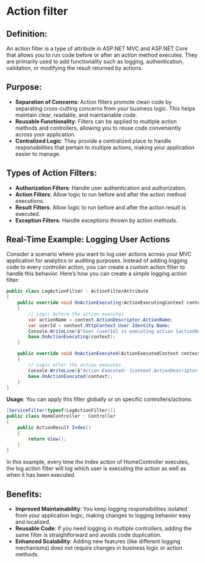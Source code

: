 # Action filter

## Definition:
An action filter is a type of attribute in ASP.NET MVC and ASP.NET Core that allows you to run code before or after an action method executes. They are primarily used to add functionality such as logging, authentication, validation, or modifying the result returned by actions.

## Purpose:
- **Separation of Concerns**: Action filters promote clean code by separating cross-cutting concerns from your business logic. This helps maintain clear, readable, and maintainable code.
- **Reusable Functionality**: Filters can be applied to multiple action methods and controllers, allowing you to reuse code conveniently across your application.
- **Centralized Logic**: They provide a centralized place to handle responsibilities that pertain to multiple actions, making your application easier to manage.

## Types of Action Filters:
- **Authorization Filters**: Handle user authentication and authorization.
- **Action Filters**: Allow logic to run before and after the action method executions.
- **Result Filters**: Allow logic to run before and after the action result is executed.
- **Exception Filters**: Handle exceptions thrown by action methods.

## Real-Time Example: Logging User Actions
Consider a scenario where you want to log user actions across your MVC application for analytics or auditing purposes. Instead of adding logging code to every controller action, you can create a custom action filter to handle this behavior.
Here’s how you can create a simple logging action filter:

```csharp
public class LogActionFilter : ActionFilterAttribute
{
    public override void OnActionExecuting(ActionExecutingContext context)
    {
        // Logic before the action executes
        var actionName = context.ActionDescriptor.ActionName;
        var userId = context.HttpContext.User.Identity.Name;
        Console.WriteLine($"User {userId} is executing action {actionName}");
        base.OnActionExecuting(context);
    }

    public override void OnActionExecuted(ActionExecutedContext context)
    {
        // Logic after the action executes
        Console.WriteLine($"Action Executed: {context.ActionDescriptor.ActionName}");
        base.OnActionExecuted(context);
    }
}
```

**Usage**: You can apply this filter globally or on specific controllers/actions:

```csharp
[ServiceFilter(typeof(LogActionFilter))]
public class HomeController : Controller
{
    public ActionResult Index()
    {
        return View();
    }
}
```

In this example, every time the Index action of HomeController executes, the log action filter will log which user is executing the action as well as when it has been executed.

## Benefits:
- **Improved Maintainability**: You keep logging responsibilities isolated from your application logic, making changes to logging behavior easy and localized.
- **Reusable Code**: If you need logging in multiple controllers, adding the same filter is straightforward and avoids code duplication.
- **Enhanced Scalability**: Adding new features (like different logging mechanisms) does not require changes in business logic or action methods.
